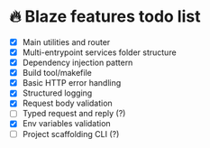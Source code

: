 # 🔥 Blaze features todo list

- [x] Main utilities and router
- [x] Multi-entrypoint services folder structure
- [x] Dependency injection pattern
- [x] Build tool/makefile
- [x] Basic HTTP error handling
- [x] Structured logging
- [x] Request body validation
- [ ] Typed request and reply (?)
- [x] Env variables validation
- [ ] Project scaffolding CLI (?)
